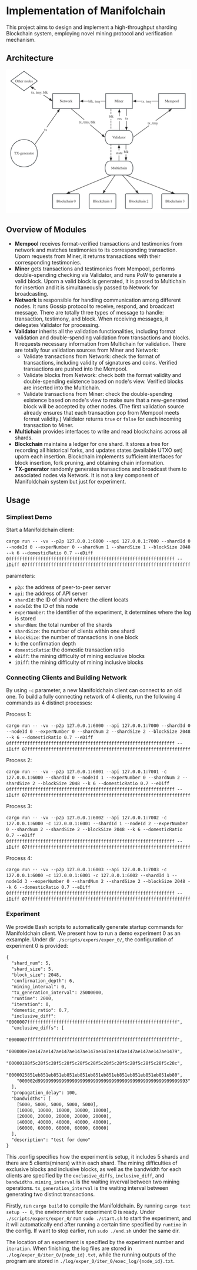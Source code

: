 # Implementation of Manifolchain

This project aims to design and implement a high-throughput sharding Blockchain system, employing novel mining protocol and verification mechanism.

## Architecture

![](./img/architecture.png)

## Overview of Modules

- **Mempool** receives format-verified transactions and testimonies from network and matches testimonies to its corresponding transaction. Uporn requests from Miner, it returns transactions with their corresponding testimonies.
- **Miner** gets transactions and testimonies from Mempool, performs double-spending checking via Validator, and runs PoW to generate a valid block. Uporn a valid block is generated, it is passed to Multichain for insertion and it is simultaneously passed to Network for broadcasting.
- **Network** is responsible for handling communication among different nodes. It runs Gossip protocol to receive, respond, and broadcast message. There are totally three types of message to handle: transaction, testimony, and block. When receiving messages, it delegates Validator for processing.
- **Validator** inherits all the validation functionalities, including format validation and double-spending validation from transactions and blocks. It requests necessary information from Multichain for validation. There are totally four validation sources from Miner and Network:
  - Validate transactions from Network: check the format of transactions, including validity of signatures and coins. Verified transactions are pushed into the Mempool.
  - Validate blocks from Network: check both the format validity and double-spending existence based on node's view. Verified blocks are inserted into the Multichain.
  - Validate transactions from Miner: check the double-spending existence based on node's view to make sure that a new-generated block will be accepted by other nodes. (The first validation source already ensures that each transaction pop from Mempool meets format validity.) Validator returns `true` or `false` for each incoming transaction to Miner.
- **Multichain** provides interfaces to write and read blockchains across all shards.
- **Blockchain** maintains a ledger for one shard. It stores a tree for recording all historical forks, and updates states (available UTXO set) uporn each insertion. Blockchain implements sufficient interfaces for block insertion, fork pruning, and obtaining chain information.
- **TX-generator** randomly generates transactions and broadcast them to associated nodes via Network. It is not a key component of Manifoldchain system but just for experiment.

## Usage

### Simpliest Demo

Start a Manifoldchain client:

```
cargo run -- -vv --p2p 127.0.0.1:6000 --api 127.0.0.1:7000 --shardId 0 --nodeId 0 --experNumber 0 --shardNum 1 --shardSize 1 --blockSize 2048 --k 6 --domesticRatio 0.7 --eDiff 0fffffffffffffffffffffffffffffffffffffffffffffffffffffffffffffff --iDiff 07ffffffffffffffffffffffffffffffffffffffffffffffffffffffffffffff
```

parameters:

- `p2p`: the address of peer-to-peer server
- `api`: the address of API server
- `shardId`: the ID of shard where the client locats
- `nodeId`: the ID of this node
- `experNumber`: the identifier of the experiment, it determines where the log is stored
- `shardNum`: the total number of the shards
- `shardSize`: the number of clients within one shard
- `blockSize`: the number of transactions in one block
- `k`: the confirmation depth
- `domesticRatio`: the domestic transaction ratio
- `eDiff`: the mining difficulty of mining exclusive blocks
- `iDiff`: the mining difficulty of mining inclusive blocks

### Connecting Clients and Building Network

By using `-c` parameter, a new Manifoldchain client can connect to an old one. To build a fully connecting network of 4 clients, run the following 4 commands as 4 distinct processes:

Process 1:

```
cargo run -- -vv --p2p 127.0.0.1:6000 --api 127.0.0.1:7000 --shardId 0 --nodeId 0 --experNumber 0 --shardNum 2 --shardSize 2 --blockSize 2048 --k 6 --domesticRatio 0.7 --eDiff 0fffffffffffffffffffffffffffffffffffffffffffffffffffffffffffffff --iDiff 07ffffffffffffffffffffffffffffffffffffffffffffffffffffffffffffff
```

Process 2:

```
cargo run -- -vv --p2p 127.0.0.1:6001 --api 127.0.0.1:7001 -c 127.0.0.1:6000 --shardId 0 --nodeId 1 --experNumber 0 --shardNum 2 --shardSize 2 --blockSize 2048 --k 6 --domesticRatio 0.7 --eDiff 0fffffffffffffffffffffffffffffffffffffffffffffffffffffffffffffff --iDiff 07ffffffffffffffffffffffffffffffffffffffffffffffffffffffffffffff
```

Process 3:

```
cargo run -- -vv --p2p 127.0.0.1:6002 --api 127.0.0.1:7002 -c 127.0.0.1:6000 -c 127.0.0.1:6001 --shardId 1 --nodeId 2 --experNumber 0 --shardNum 2 --shardSize 2 --blockSize 2048 --k 6 --domesticRatio 0.7 --eDiff 0fffffffffffffffffffffffffffffffffffffffffffffffffffffffffffffff --iDiff 07ffffffffffffffffffffffffffffffffffffffffffffffffffffffffffffff
```

Process 4:

```
cargo run -- -vv --p2p 127.0.0.1:6003 --api 127.0.0.1:7003 -c 127.0.0.1:6000 -c 127.0.0.1:6001 -c 127.0.0.1:6002 --shardId 1 --nodeId 3 --experNumber 0 --shardNum 2 --shardSize 2 --blockSize 2048 --k 6 --domesticRatio 0.7 --eDiff 0fffffffffffffffffffffffffffffffffffffffffffffffffffffffffffffff --iDiff 07ffffffffffffffffffffffffffffffffffffffffffffffffffffffffffffff
```

### Experiment

We provide Bash scripts to automatically generate startup commands for Manifoldchain client. We present how to run a demo experiment 0 as an exsample. Under dir `./scripts/expers/exper_0/`, the configuration of experiment 0 is provided:

```
{
  "shard_num": 5,
  "shard_size": 5,
  "block_size": 2048,
  "confirmation_depth": 6,
  "mining_interval": 0,
  "tx_generation_interval": 25000000,
  "runtime": 2000,
  "iteration": 0,
  "domestic_ratio": 0.7,
  "inclusive_diff": "0000007fffffffffffffffffffffffffffffffffffffffffffffffffffffffff",
  "exclusive_diffs": [
    "0000007fffffffffffffffffffffffffffffffffffffffffffffffffffffffff",
    "000000e7ae147ae147ae147ae147ae147ae147ae147ae147ae147ae147ae1479",
    "00000188f5c28f5c28f5c28f5c28f5c28f5c28f5c28f5c28f5c28f5c28f5c28c",
    "0000025851eb851eb851eb851eb851eb851eb851eb851eb851eb851eb851eb80",
    "000002d999999999999999999999999999999999999999999999999999999993"
  ],
  "propagation_delay": 100,
  "bandwidths": [
    [5000, 5000, 5000, 5000, 5000],
    [10000, 10000, 10000, 10000, 10000],
    [20000, 20000, 20000, 20000, 20000],
    [40000, 40000, 40000, 40000, 40000],
    [60000, 60000, 60000, 60000, 60000]
  ],
  "description": "test for demo"
}
```

This .config specifies how the experiment is setup, it includes 5 shards and there are 5 clients(miners) within each shard. The mining difficulties of exclusive blocks and inclusive blocks, as well as the bandwidth for each clients are specified by the `exclusive_diffs`, `inclusive_diff`, and `bandwidths`. `mining_interval` is the waiting inverval between two mining operations. `tx_generation_interval` is the waiting interval between generating two distinct transactions.

Firstly, run `cargo build` to compile the Manifoldchain. By running `cargo test setup -- 0`, the environment for experiment 0 is ready. Under `./scripts/expers/exper_0/` run `sudo ./start.sh` to start the experiment, and it will automatically end after running a certain time specified by `runtime` in the config. If want to stop earlier, run `sudo ./end.sh` under the same dir. 

The location of an experiment is specified by the experiment number and `iteration`. When finishing, the log files are stored in `./log/exper_0/iter_0/{node_id}.txt`, while the running outputs of the program are stored in `./log/exper_0/iter_0/exec_log/{node_id}.txt`.
